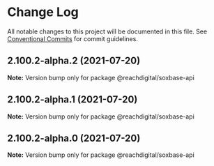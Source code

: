# Change Log

All notable changes to this project will be documented in this file.
See [Conventional Commits](https://conventionalcommits.org) for commit guidelines.

## 2.100.2-alpha.2 (2021-07-20)

**Note:** Version bump only for package @reachdigital/soxbase-api





## 2.100.2-alpha.1 (2021-07-20)

**Note:** Version bump only for package @reachdigital/soxbase-api





## 2.100.2-alpha.0 (2021-07-20)

**Note:** Version bump only for package @reachdigital/soxbase-api
